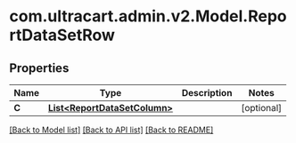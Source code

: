 
# com.ultracart.admin.v2.Model.ReportDataSetRow

## Properties

Name | Type | Description | Notes
------------ | ------------- | ------------- | -------------
**C** | [**List&lt;ReportDataSetColumn&gt;**](ReportDataSetColumn.md) |  | [optional] 

[[Back to Model list]](../README.md#documentation-for-models)
[[Back to API list]](../README.md#documentation-for-api-endpoints)
[[Back to README]](../README.md)

